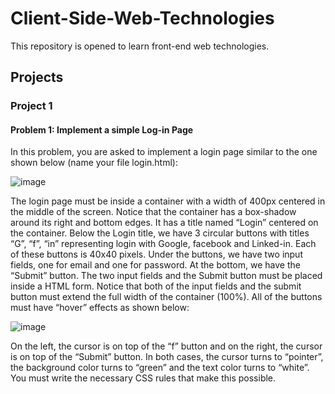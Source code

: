 # Client-Side-Web-Technologies
This repository is opened to learn front-end web technologies.

## Projects
### Project 1
#### Problem 1: Implement a simple Log-in Page
In this problem, you are asked to implement a login page similar to the one shown below (name your file login.html):

![image](https://user-images.githubusercontent.com/71591780/219701014-a359886b-089d-4770-9311-4a9e36068201.png) 

The login page must be inside a container with a width of 400px centered in the middle of the screen. Notice that the container has a box-shadow around its right and bottom edges. It has a title named “Login” centered on the container. Below the Login title, we have 3 circular buttons with titles “G”, “f”, “in” representing login with Google, facebook and Linked-in. Each of these buttons is 40x40 pixels. Under the buttons, we have two input fields, one for email and one for password. At the bottom, we have the “Submit” button. The two input fields and the Submit button must be placed inside a HTML form. Notice that both of the input fields and the submit button must extend the full width of the container (100%).
All of the buttons must have “hover” effects as shown below:

![image](https://user-images.githubusercontent.com/71591780/219701245-712d2f65-ab0c-459c-a39f-d16a4f517160.png)

       
On the left, the cursor is on top of the “f” button and on the right, the cursor is on top of the “Submit” button. In both cases, the cursor turns to “pointer”, the background color turns to “green” and the text color turns to “white”. You must write the necessary CSS rules that make this possible.
